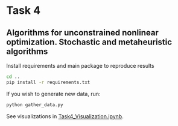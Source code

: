 # Task 4
## Algorithms for unconstrained nonlinear optimization. Stochastic and metaheuristic algorithms

Install requirements and main package to reproduce results
```bash
cd ..
pip install -r requirements.txt
```

If you wish to generate new data, run:
```bash
python gather_data.py
```

See visualizations in [Task4_Visualization.ipynb](Task4_Visualize.ipynb).